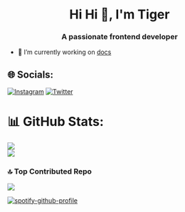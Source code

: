 <h1 align="center">Hi Hi 👋, I'm Tiger</h1>
<h3 align="center">A passionate frontend developer</h3>

- 🔭 I’m currently working on [docs](https://github.com/lilrawry/docs)

## 🌐 Socials:
[![Instagram](https://img.shields.io/badge/Instagram-%23E4405F.svg?logo=Instagram&logoColor=white)](https://instagram.com/_u2cf) [![Twitter](https://img.shields.io/badge/Twitter-%231DA1F2.svg?logo=Twitter&logoColor=white)](https://twitter.com/zyiz) 
# 📊 GitHub Stats:
![](https://github-readme-stats.vercel.app/api?username=lilrawry&theme=dark&hide_border=false&include_all_commits=false&count_private=false)<br/>
![](https://github-readme-streak-stats.herokuapp.com/?user=lilrawry&theme=dark&hide_border=false)<br/>

### 🔝 Top Contributed Repo
![](https://github-contributor-stats.vercel.app/api?username=lilrawry&limit=5&theme=dracula&combine_all_yearly_contributions=true)

[![spotify-github-profile](https://spotify-github-profile.vercel.app/api/view?uid=zsshtwb3bs0eyf2hknvce8cqf&cover_image=true&theme=compact&show_offline=false&background_color=341c8d&interchange=false)](https://spotify-github-profile.vercel.app/api/view?uid=zsshtwb3bs0eyf2hknvce8cqf&redirect=true) 

